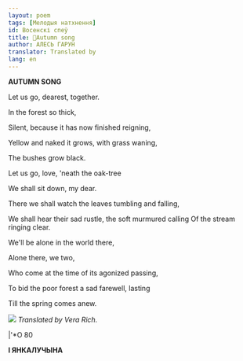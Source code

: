 ```yaml
---
layout: poem
tags: [Мелодыя натхнення]
id: Восенскі спеў
title: 🚧Autumn song
author: АЛЕСЬ ГАРУН
translator: Translated by 
lang: en
---
```



 
**AUTUMN SONG**

Let us go, dearest, together.

In the forest so thick,

Silent, because it has now finished reigning,

Yellow and naked it grows, with grass waning,

The bushes grow black.

Let us go, love, 'neath the oak-tree

We shall sit down, my dear.

There we shall watch the leaves tumbling and falling,

We shall hear their sad rustle, the soft murmured calling Of the stream ringing clear.

We'll be alone in the world there,

Alone there, we two,

Who come at the time of its agonized passing,

To bid the poor forest a sad farewell, lasting

Till the spring comes anew.

![](2022-%D0%9C%D1%96%D0%BD%D1%81%D0%BA-%D0%BB%D1%83%D1%87%D0%BD%D0%B0%D1%81%D1%86%D1%8C-%D0%BC%D1%96%D0%BA%D0%BE%D0%BB%D0%B0-%D0%BC%D1%8F%D1%82%D0%BB%D1%96%D1%86%D0%BA%D1%96_html_194ec0319142c5c.jpg) _Translated by Vera Rich._

|'*О  80

**I ЯНКАЛУЧЫНА**
